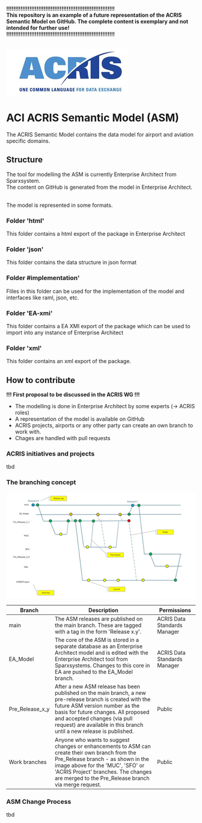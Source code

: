 **!!!!!!!!!!!!!!!!!!!!!!!!!!!!!!!!!!!!!!!!!!!!!!!!!!!!!!!!!!!!!**<br>
**This repository is an example of a future representation of the ACRIS Semantic Model on GitHub. The complete content is exemplary and not intended for further use!**<br>
**!!!!!!!!!!!!!!!!!!!!!!!!!!!!!!!!!!!!!!!!!!!!!!!!!!!!!!!!!!!!!**<br><br>


![ACRIS](https://github.com/rogalm/ACRIS/blob/main/Images/ACRISLogo.JPG)

# ACI ACRIS Semantic Model (ASM)

The ACRIS Semantic Model contains the data model for airport and aviation specific domains.

## Structure

The tool for modelling the ASM is currently Enterprise Architect from Sparxsystem. <br>
The content on GitHub is generated from the model in Enterprise Architect. <br><br>

The model is represented in some formats.

### Folder 'html'
This folder contains a html export of the package in Enterprise Architect

### Folder 'json'
This folder contains the data structure in json format

### Folder #implementation'
Fliles in this folder can be used for the implementation of the model and interfaces like raml, json, etc.

### Folder 'EA-xmi'
This folder contains a EA XMI export of the package which can be used to import into any instance of Enterprise Architect

### Folder 'xml'
This folder contains an xml export of the package.

## How to contribute

**!!! First proposal to be discussed in the ACRIS WG !!!**

* The modelling is done in Enterprise Architect by some experts (-> ACRIS roles)
* A representation of the model is available on GitHub 
* ACRIS projects, airports or any other party can create an own branch to work with.
* Chages are handled with pull requests

### ACRIS initiatives and projects

tbd

### The branching concept

![ASM Branching Concept](https://github.com/rogalm/ACRIS/blob/main/Images/Branching-Concept.jpg)

| Branch | Description | Permissions |
| ------ | ----------- | ----------- |
| main | The ASM releases are published on the main branch. These are tagged with a tag in the form 'Release x.y'. | ACRIS Data Standards Manager |
| EA_Model | The core of the ASM is stored in a separate database as an Enterprise Architect model and is edited with the Enterprise Architect tool from Sparxsystems. Changes to this core in EA are pushed to the EA_Model branch. | ACRIS Data Standards Manager |
| Pre_Release_x_y | After a new ASM release has been published on the main branch, a new pre-release branch is created with the future ASM version number as the basis for future changes. All proposed and accepted changes (via pull request) are available in this branch until a new release is published. | Public |
| Work branches | Anyone who wants to suggest changes or enhancements to ASM can create their own branch from the Pre_Release branch - as shown in the image above for the 'MUC', 'SFO' or 'ACRIS Project' branches. The changes are merged to the Pre_Release branch via merge request.  | Public |

### ASM Change Process

tbd
